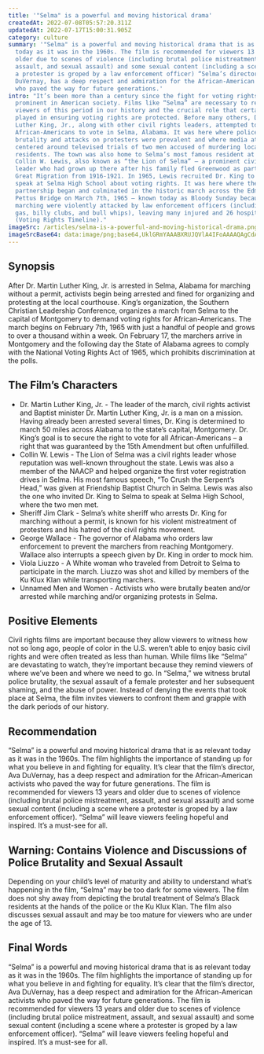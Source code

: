 ```yaml
---
title: '"Selma" is a powerful and moving historical drama'
createdAt: 2022-07-08T05:57:20.311Z
updatedAt: 2022-07-17T15:00:31.905Z
category: culture
summary: '"Selma" is a powerful and moving historical drama that is as relevant
  today as it was in the 1960s. The film is recommended for viewers 13 years and
  older due to scenes of violence (including brutal police mistreatment,
  assault, and sexual assault) and some sexual content (including a scene where
  a protester is groped by a law enforcement officer) “Selma’s director, Ava
  DuVernay, has a deep respect and admiration for the African-American activists
  who paved the way for future generations.'
intro: "It’s been more than a century since the fight for voting rights was so
  prominent in American society. Films like “Selma” are necessary to remind
  viewers of this period in our history and the crucial role that certain people
  played in ensuring voting rights are protected. Before many others, Dr. Martin
  Luther King, Jr., along with other civil rights leaders, attempted to register
  African-Americans to vote in Selma, Alabama. It was here where police
  brutality and attacks on protesters were prevalent and where media attention
  centered around televised trials of two men accused of murdering local Black
  residents. The town was also home to Selma’s most famous resident at the time:
  Collin W. Lewis, also known as “the Lion of Selma” – a prominent civil rights
  leader who had grown up there after his family fled Greenwood as part of the
  Great Migration from 1916-1921. In 1965, Lewis recruited Dr. King to come
  speak at Selma High School about voting rights. It was here where their
  partnership began and culminated in the historic march across the Edmund
  Pettus Bridge on March 7th, 1965 – known today as Bloody Sunday because those
  marching were violently attacked by law enforcement officers (including tear
  gas, billy clubs, and bull whips), leaving many injured and 26 hospitalized
  (Voting Rights Timeline)."
imageSrc: /articles/selma-is-a-powerful-and-moving-historical-drama.png
imageSrcBase64: data:image/png;base64,UklGRmYAAABXRUJQVlA4IFoAAAAQAgCdASoKAAoAAUAmJZQCdAEPBAYIpiZAAP7808JSSH6Y/VtLqgQOtok3UKV0o9eXoIqXkcQST7sLGGzA2SBIrOAsaoTt1MkZidrCY8mUAbjpdwB1agXewAA=
---
```


## Synopsis

After Dr. Martin Luther King, Jr. is arrested in Selma, Alabama for marching without a permit, activists begin being arrested and fined for organizing and protesting at the local courthouse. King’s organization, the Southern Christian Leadership Conference, organizes a march from Selma to the capital of Montgomery to demand voting rights for African-Americans. The march begins on February 7th, 1965 with just a handful of people and grows to over a thousand within a week. On February 17, the marchers arrive in Montgomery and the following day the State of Alabama agrees to comply with the National Voting Rights Act of 1965, which prohibits discrimination at the polls.

## The Film’s Characters

- Dr. Martin Luther King, Jr. - The leader of the march, civil rights activist and Baptist minister Dr. Martin Luther King, Jr. is a man on a mission. Having already been arrested several times, Dr. King is determined to march 50 miles across Alabama to the state’s capital, Montgomery. Dr. King’s goal is to secure the right to vote for all African-Americans – a right that was guaranteed by the 15th Amendment but often unfulfilled.
- Collin W. Lewis - The Lion of Selma was a civil rights leader whose reputation was well-known throughout the state. Lewis was also a member of the NAACP and helped organize the first voter registration drives in Selma. His most famous speech, “To Crush the Serpent’s Head,” was given at Friendship Baptist Church in Selma. Lewis was also the one who invited Dr. King to Selma to speak at Selma High School, where the two men met.
- Sheriff Jim Clark - Selma’s white sheriff who arrests Dr. King for marching without a permit, is known for his violent mistreatment of protesters and his hatred of the civil rights movement.
- George Wallace - The governor of Alabama who orders law enforcement to prevent the marchers from reaching Montgomery. Wallace also interrupts a speech given by Dr. King in order to mock him.
- Viola Liuzzo - A White woman who traveled from Detroit to Selma to participate in the march. Liuzzo was shot and killed by members of the Ku Klux Klan while transporting marchers.
- Unnamed Men and Women - Activists who were brutally beaten and/or arrested while marching and/or organizing protests in Selma.

## Positive Elements

Civil rights films are important because they allow viewers to witness how not so long ago, people of color in the U.S. weren’t able to enjoy basic civil rights and were often treated as less than human. While films like “Selma” are devastating to watch, they’re important because they remind viewers of where we’ve been and where we need to go. In “Selma,” we witness brutal police brutality, the sexual assault of a female protester and her subsequent shaming, and the abuse of power. Instead of denying the events that took place at Selma, the film invites viewers to confront them and grapple with the dark periods of our history.

## Recommendation

“Selma” is a powerful and moving historical drama that is as relevant today as it was in the 1960s. The film highlights the importance of standing up for what you believe in and fighting for equality. It’s clear that the film’s director, Ava DuVernay, has a deep respect and admiration for the African-American activists who paved the way for future generations. The film is recommended for viewers 13 years and older due to scenes of violence (including brutal police mistreatment, assault, and sexual assault) and some sexual content (including a scene where a protester is groped by a law enforcement officer). “Selma” will leave viewers feeling hopeful and inspired. It’s a must-see for all.

## Warning: Contains Violence and Discussions of Police Brutality and Sexual Assault

Depending on your child’s level of maturity and ability to understand what’s happening in the film, “Selma” may be too dark for some viewers. The film does not shy away from depicting the brutal treatment of Selma’s Black residents at the hands of the police or the Ku Klux Klan. The film also discusses sexual assault and may be too mature for viewers who are under the age of 13.

## Final Words

“Selma” is a powerful and moving historical drama that is as relevant today as it was in the 1960s. The film highlights the importance of standing up for what you believe in and fighting for equality. It’s clear that the film’s director, Ava DuVernay, has a deep respect and admiration for the African-American activists who paved the way for future generations. The film is recommended for viewers 13 years and older due to scenes of violence (including brutal police mistreatment, assault, and sexual assault) and some sexual content (including a scene where a protester is groped by a law enforcement officer). “Selma” will leave viewers feeling hopeful and inspired. It’s a must-see for all.
